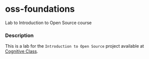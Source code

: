 # oss-foundations
Lab to Introduction to Open Source course

### Description

This is a lab for the `Introduction to Open Source` project available at [Cognitive Class](https://apps.cognitiveclass.ai/learning/course/course-v1:IBM+OS0101EN+v1/home).
